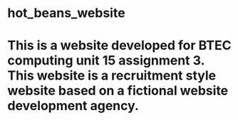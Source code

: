 # hot_beans_website
# This is a website developed for BTEC computing unit 15 assignment 3. This website is a recruitment style website based on a fictional website development agency. 
